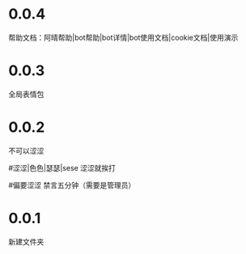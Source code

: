 # 0.0.4

帮助文档：阿晴帮助|bot帮助|bot详情|bot使用文档|cookie文档|使用演示
# 0.0.3
全局表情包

# 0.0.2
不可以涩涩

 #涩涩|色色|瑟瑟|sese
涩涩就挨打

 #偏要涩涩
禁言五分钟（需要是管理员）
# 0.0.1
新建文件夹
